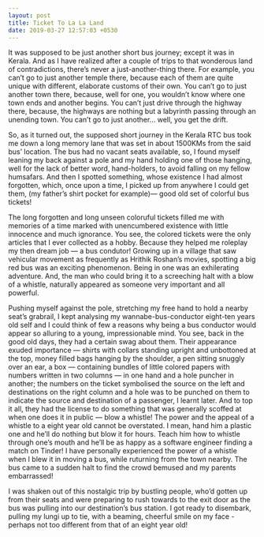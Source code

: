 ```yaml
---
layout: post
title: Ticket To La La Land
date: 2019-03-27 12:57:03 +0530
---
```


It was supposed to be just another short bus journey; except it was in Kerala. And as I have realized after a couple of trips to that wonderous land of contradictions, there’s never a just-another-thing there. For example, you can’t go to just another temple there, because each of them are quite unique with different, elaborate customs of their own. You can’t go to just another town there, because, well for one, you wouldn’t know where one town ends and another begins. You can’t just drive through the highway there, because, the highways are nothing but a labyrinth passing through an unending town. You can’t go to just another… well, you get the drift.

So, as it turned out, the supposed short journey in the Kerala RTC bus took me down a long memory lane that was set in about 1500KMs from the said bus’ location. The bus had no vacant seats available, so, I found myself leaning my back against a pole and my hand holding one of those hanging, well for the lack of better word, hand-holders, to avoid falling on my fellow humsafars. And then I spotted something, whose existence I had almost forgotten, which, once upon a time, I picked up from anywhere I could get them, (my father’s shirt pocket for example)— good old set of colorful bus tickets!

The long forgotten and long unseen coloruful tickets filled me with memories of a time marked with unencumbered existence with little innocence and much ignorance. You see, the colored tickets were the only articles that I ever collected as a hobby. Because they helped me roleplay my then dream job — a bus condutor! Growing up in a village that saw vehicular movement as frequently as Hrithik Roshan’s movies, spotting a big red bus was an exciting phenomenon. Being in one was an exhilerating adventure. And, the man who could bring it to a screeching halt with a blow of a whistle, naturally appeared as someone very important and all powerful.

Pushing myself against the pole, stretching my free hand to hold a nearby seat’s grabrail, I kept analysing my wannabe-bus-conductor eight-ten years old self and I could think of few a reasons why being a bus conductor would appear so alluring to a young, impressionable mind. You see, back in the good old days, they had a certain swag about them. Their appearance exuded importance — shirts with collars standing upright and unbottoned at the top, money filled bags hanging by the shoulder, a pen sitting snuggly over an ear, a box — containing bundles of little colored papers with numbers written in two columns — in one hand and a hole puncher in another; the numbers on the ticket symbolised the source on the left and destinations on the right column and a hole was to be punched on them to indicate the source and destination of a passenger, I learnt later. And to top it all, they had the license to do something that was generally scoffed at when one does it in public — blow a whistle! The power and the appeal of a whistle to a eight year old cannot be overstated. I mean, hand him a plastic one and he’ll do nothing but blow it for hours. Teach him how to whistle through one’s mouth and he’ll be as happy as a software engineer finding a match on Tinder! I have personally experienced the power of a whistle when I blew it in moving a bus, while ruturning from the town nearby. The bus came to a sudden halt to find the crowd bemused and my parents embarrassed!

I was shaken out of this nostalgic trip by bustling people, who’d gotten up from their seats and were preparing to rush towards to the exit door as the bus was pulling into our destination’s bus station. I got ready to disembark, pulling my lungi up to tie, with a beaming, cheerful smile on my face - perhaps not too different from that of an eight year old!
